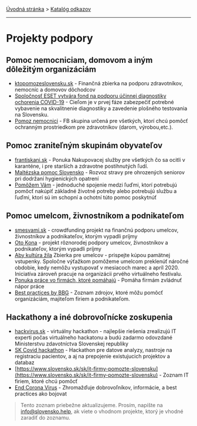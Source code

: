 [Úvodná stránka](../) &gt; [Katalóg odkazov](../katalog.md)

***
# Projekty podpory

## Pomoc nemocniciam, domovom a iným dôležitým organizáciám

* [ktopomozeslovensku.sk](https://ktopomozeslovensku.sk/) - Finančná zbierka na podporu zdravotníkov, nemocníc a domovov dôchodcov
* [Spoločnosť ESET vytvára fond na podporu účinnej diagnostiky ochorenia COVID-19](https://www.nadaciaeset.sk/aktuality/fond-koronavirus-2020-mar.html) - Cieľom je v prvej fáze zabezpečiť potrebné vybavenie na skvalitnenie diagnostiky a zavedenie plošného testovania na Slovensku.
* [Pomoz nemocnici](https://www.facebook.com/pomoznemocnici/?hc_location=ufi) - FB skupina určená pre všetkých, ktorí chcú pomôcť ochranným prostriedkom pre zdravotníkov (darom, výrobou,etc.).

## Pomoc zraniteľným skupinám obyvateľov
* [frantiskani.sk](http://www.frantiskani.sk/spravy/465/frantiskanska-nakupovacia-sluzba) - Ponuka Nakupovacej služby pre všetkých čo sa ocitli v karanténe, i pre starších a zdravotne postihnutých ľudí. 
* [Maltézska pomoc Slovensko](http://www.orderofmalta.sk/vyzva-k-solidarite-starostlivost-o-ohrozenych-seniorov/) - Rozvoz stravy pre ohrozených seniorov pri dodržaní hygienických opatrení
* [Pomôžem Vám](https://www.pomozemvam.sk/) - jednoduché spojenie medzi ľuďmi, ktorí potrebujú pomôcť nakúpiť základné životné potreby alebo potrebujú službu a ľuďmi, ktorí sú im schopní a ochotní túto pomoc poskytnúť

## Pomoc umelcom, živnostníkom a podnikateľom
* [smesvami.sk](https://www.smesvami.sk/) - crowdfunding projekt na finančnú podporu umelcov, živnostníkov a podnikateľov, ktorým vypadli príjmy
* [Oto Kona](https://www.facebook.com/1035623598/posts/10218950217599843/?d=n) - projekt rôznorodej podpory umelcov, živnostníkov a podnikateľov, ktorým vypadli príjmy
* [Aby kultúra žila](https://tootoot.fm/en/article/5e6ad2b349783a0d6c9bd429) Zbierka pre umelcov - prispejte kúpou pamätnej vstupenky. Spoločne výťažkom pomôžeme umelcom preklenúť náročné obdobie, kedy nemôžu vystupovať v mesiacoch marec a apríl 2020. Iniciatíva zároveň pracuje na organizácii prvého virtuálneho festivalu.
* [Ponuka práce vo firmách, ktoré pomáhajú](https://www.startupjobs.cz/nabidky/koronavirus) - Pomáha firmám zvládnuť nápor práce
* [Best practices by BBG](https://docs.google.com/document/d/120FeDaSEEvCTDFlhXyR2Sj1PeaHbuoxBCmeBvD-nyD4/edit?fbclid=IwAR3VmCjqxL72xa2RX9lKRgKQnKqFj3NiUy-IeFqmVAWS4NVkBDWARYygBWE#) - Zoznam zdrojov, ktoré môžu pomôcť organizáciám, majiteľom firiem a podnikateľom.

## Hackathony a iné dobrovoľnícke zoskupenia

* [hackvirus.sk](https://hackvirus.sk) - virtuálny hackathon - najlepšie riešenia zrealizujú IT experti počas virtuálneho hackatonu a budú zadarmo odovzdané Ministerstvu zdavotníctva Slovenskej republiky
* [SK Covid hackathon](http://bit.ly/covid19sk-fb) - Hackathon pre datove analyzy, nastroje na registraciu pacientov, a aj na prepojenie existujucich projektov a databaz
* [https://www.slovensko.sk/sk/it-firmy-pomozte-slovensku](https://www.slovensko.sk/sk/it-firmy-pomozte-slovensku) - Zoznam IT firiem, ktoré chcú pomôcť
* [End Corona Virus](https://endcoronavirus.org) - Zhromažďuje dobrovoľníkov, informácie, a best practices ako bojovat

> Tento zoznam priebežne aktualizujeme. Prosím, napíšte na info@slovensko.help, ak viete o vhodnom projekte, ktorý je vhodné zaradiť do zoznamu.
